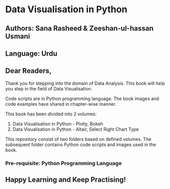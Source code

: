 # Data Visualisation in Python
## Authors: Sana Rasheed & Zeeshan-ul-hassan Usmani
## Language: Urdu 

## Dear Readers,

Thank you for stepping into the domain of Data Analysis. This book will help you step in the field of Data Visualisation. 

Code scripts are in Python programming language. The book images and code examples have shared in chapter-wise manner. 

This book has been divided into 2 volumes:
1. Data Visualisation in Python - Plotly, Bokeh
2. Data Visualisation in Python - Altair, Select Right Chart Type

This repository consist of two folders based on defined volumes. The subsequent folder contains Python code scripts and images used in the book.

### Pre-requisite: Python Programming Language

## Happy Learning and Keep Practising!
